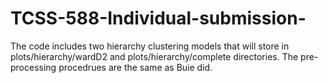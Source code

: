 # TCSS-588-Individual-submission-


The code includes two hierarchy clustering models that will store in plots/hierarchy/wardD2 and plots/hierarchy/complete directories. The pre-processing procedrues are the same as Buie did.
